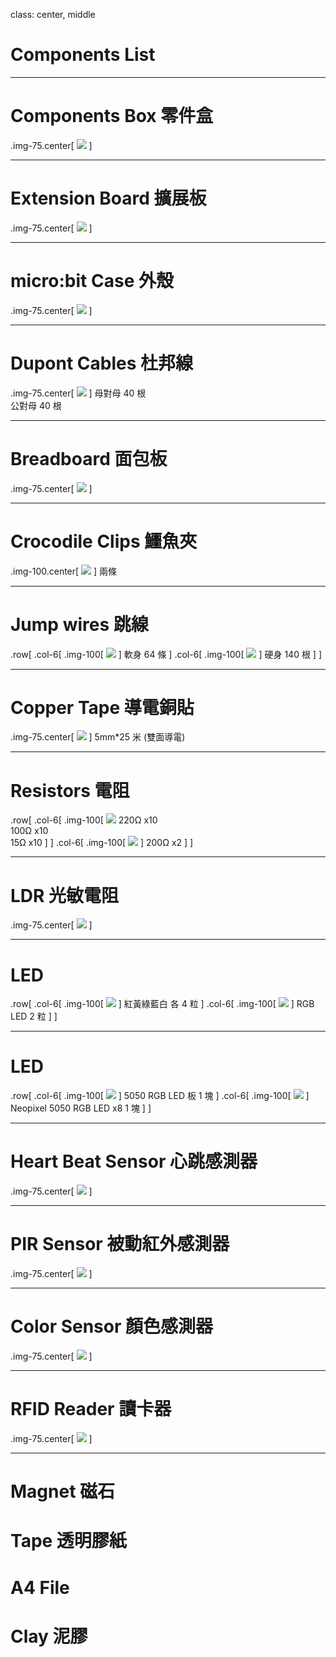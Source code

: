 [//]: # "slide Markdown for remark"

class: center, middle

# Components List

---

# Components Box 零件盒

.img-75.center[
![](./images/components/box.jpg)
]

---

# Extension Board 擴展板

.img-75.center[
![](./images/components/extension_board.jpg)
]

---

# micro:bit Case 外殼

.img-75.center[
![](./images/components/microbit_case.jpg)
]

---

# Dupont Cables 杜邦線

.img-75.center[
![](./images/components/dupont_cable.jpg)
]
母對母 40 根  
公對母 40 根

---

# Breadboard 面包板

.img-75.center[
![](./images/components/breaboard.jpg)
]

---

# Crocodile Clips 鱷魚夾

.img-100.center[
![](./images/components/crocodile_clips.png)
]
兩條

---

# Jump wires 跳線

.row[
.col-6[
.img-100[
![](./images/components/jumpwire.jpg)
]
軟身 64 條
]
.col-6[
.img-100[
![](./images/components/jumpwire_hard.jpg)
]
硬身 140 根
]
]

---

# Copper Tape 導電銅貼

.img-75.center[
![](./images/components/copper_tape.jpg)
]
5mm\*25 米 (雙面導電)

---

# Resistors 電阻

.row[
.col-6[
.img-100[
![](./images/components/resistor.jpg)
220Ω x10  
100Ω x10  
15Ω x10
]
]
.col-6[
.img-100[
![](./images/components/potentiometer.jpg)
]
200Ω x2
]
]

---

# LDR 光敏電阻

.img-75.center[
![](./images/components/ldr.jpg)
]

---

# LED

.row[
.col-6[
.img-100[
![](./images/components/led.jpg)
]
紅黃綠藍白 各 4 粒
]
.col-6[
.img-100[
![](./images/components/rgb_led.jpg)
]
RGB LED 2 粒
]
]

---

# LED

.row[
.col-6[
.img-100[
![](./images/components/rgb_led_board.jpg)
]
5050 RGB LED 板 1 塊
]
.col-6[
.img-100[
![](./images/components/neopixel.jpg)
]
Neopixel 5050 RGB LED x8 1 塊
]
]

---

# Heart Beat Sensor 心跳感測器

.img-75.center[
![](./images/components/heart_beat_sensor.jpg)
]

---

# PIR Sensor 被動紅外感測器

.img-75.center[
![](./images/components/pir.jpg)
]

---

# Color Sensor 顏色感測器

.img-75.center[
![](./images/components/color_sensor.jpg)
]

---

# RFID Reader 讀卡器

.img-75.center[
![](./images/components/rfid.jpg)
]

---

# Magnet 磁石

# Tape 透明膠紙

# A4 File

# Clay 泥膠
